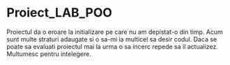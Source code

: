 # Proiect_LAB_POO

Proiectul da o eroare la initializare pe care nu am depistat-o din timp. Acum sunt multe straturi adaugate si o sa-mi ia multicel sa desir codul.
Daca se poate sa evaluati proiectul mai la urma o sa incerc repede sa il actualizez.
Multumesc pentru intelegere.
